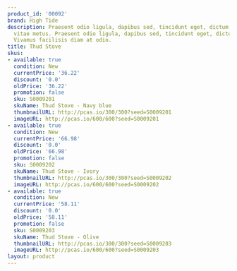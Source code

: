 ```yaml
---
product_id: '00092'
brand: High Tide
description: Praesent odio ligula, dapibus sed, tincidunt eget, dictum ac, nibh. Donec
  vitae metus. Praesent odio ligula, dapibus sed, tincidunt eget, dictum ac, nibh.
  Vivamus facilisis diam at odio.
title: Thud Stove
skus:
- available: true
  condition: New
  currentPrice: '36.22'
  discount: '0.0'
  oldPrice: '36.22'
  promotion: false
  sku: S0009201
  skuName: Thud Stove - Navy blue
  thumbnailURL: http://pcas.io/300/300?seed=S0009201
  imageURL: http://pcas.io/600/600?seed=S0009201
- available: true
  condition: New
  currentPrice: '66.98'
  discount: '0.0'
  oldPrice: '66.98'
  promotion: false
  sku: S0009202
  skuName: Thud Stove - Ivory
  thumbnailURL: http://pcas.io/300/300?seed=S0009202
  imageURL: http://pcas.io/600/600?seed=S0009202
- available: true
  condition: New
  currentPrice: '58.11'
  discount: '0.0'
  oldPrice: '58.11'
  promotion: false
  sku: S0009203
  skuName: Thud Stove - Olive
  thumbnailURL: http://pcas.io/300/300?seed=S0009203
  imageURL: http://pcas.io/600/600?seed=S0009203
layout: product
---
```


